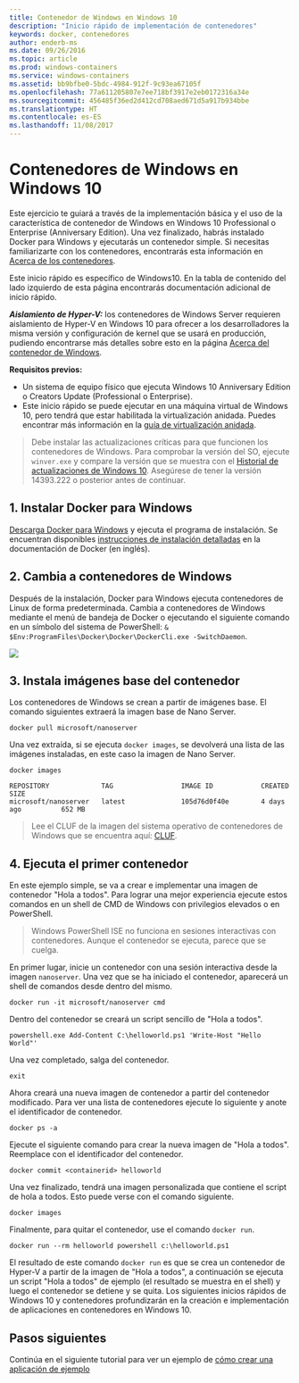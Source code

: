 ```yaml
---
title: Contenedor de Windows en Windows 10
description: "Inicio rápido de implementación de contenedores"
keywords: docker, contenedores
author: enderb-ms
ms.date: 09/26/2016
ms.topic: article
ms.prod: windows-containers
ms.service: windows-containers
ms.assetid: bb9bfbe0-5bdc-4984-912f-9c93ea67105f
ms.openlocfilehash: 77a611205807e7ee718bf3917e2eb0172316a34e
ms.sourcegitcommit: 456485f36ed2d412cd708aed671d5a917b934bbe
ms.translationtype: HT
ms.contentlocale: es-ES
ms.lasthandoff: 11/08/2017
---
```

# <a name="windows-containers-on-windows-10"></a>Contenedores de Windows en Windows 10

Este ejercicio te guiará a través de la implementación básica y el uso de la característica de contenedor de Windows en Windows 10 Professional o Enterprise (Anniversary Edition). Una vez finalizado, habrás instalado Docker para Windows y ejecutarás un contenedor simple. Si necesitas familiarizarte con los contenedores, encontrarás esta información en [Acerca de los contenedores](../about/index.md).

Este inicio rápido es específico de Windows10. En la tabla de contenido del lado izquierdo de esta página encontrarás documentación adicional de inicio rápido.

***Aislamiento de Hyper-V:*** los contenedores de Windows Server requieren aislamiento de Hyper-V en Windows 10 para ofrecer a los desarrolladores la misma versión y configuración de kernel que se usará en producción, pudiendo encontrarse más detalles sobre esto en la página [Acerca del contenedor de Windows](../about/index.md).

**Requisitos previos:**

- Un sistema de equipo físico que ejecuta Windows 10 Anniversary Edition o Creators Update (Professional o Enterprise).   
- Este inicio rápido se puede ejecutar en una máquina virtual de Windows 10, pero tendrá que estar habilitada la virtualización anidada. Puedes encontrar más información en la [guía de virtualización anidada](https://msdn.microsoft.com/en-us/virtualization/hyperv_on_windows/user_guide/nesting).

> Debe instalar las actualizaciones críticas para que funcionen los contenedores de Windows.
> Para comprobar la versión del SO, ejecute `winver.exe` y compare la versión que se muestra con el [Historial de actualizaciones de Windows 10](https://support.microsoft.com/en-us/help/12387/windows-10-update-history).
> Asegúrese de tener la versión 14393.222 o posterior antes de continuar.

## <a name="1-install-docker-for-windows"></a>1. Instalar Docker para Windows

[Descarga Docker para Windows](https://download.docker.com/win/stable/InstallDocker.msi) y ejecuta el programa de instalación. Se encuentran disponibles [instrucciones de instalación detalladas](https://docs.docker.com/docker-for-windows/install) en la documentación de Docker (en inglés).

## <a name="2-switch-to-windows-containers"></a>2. Cambia a contenedores de Windows

Después de la instalación, Docker para Windows ejecuta contenedores de Linux de forma predeterminada. Cambia a contenedores de Windows mediante el menú de bandeja de Docker o ejecutando el siguiente comando en un símbolo del sistema de PowerShell: `& $Env:ProgramFiles\Docker\Docker\DockerCli.exe -SwitchDaemon`.

![](./media/docker-for-win-switch.png)

## <a name="3-install-base-container-images"></a>3. Instala imágenes base del contenedor

Los contenedores de Windows se crean a partir de imágenes base. El comando siguientes extraerá la imagen base de Nano Server.

```
docker pull microsoft/nanoserver
```

Una vez extraída, si se ejecuta `docker images`, se devolverá una lista de las imágenes instaladas, en este caso la imagen de Nano Server.

```
docker images

REPOSITORY             TAG                 IMAGE ID            CREATED             SIZE
microsoft/nanoserver   latest              105d76d0f40e        4 days ago          652 MB
```

> Lee el CLUF de la imagen del sistema operativo de contenedores de Windows que se encuentra aquí: [CLUF](../images-eula.md).

## <a name="4-run-your-first-container"></a>4. Ejecuta el primer contenedor

En este ejemplo simple, se va a crear e implementar una imagen de contenedor "Hola a todos". Para lograr una mejor experiencia ejecute estos comandos en un shell de CMD de Windows con privilegios elevados o en PowerShell.

> Windows PowerShell ISE no funciona en sesiones interactivas con contenedores. Aunque el contenedor se ejecuta, parece que se cuelga.

En primer lugar, inicie un contenedor con una sesión interactiva desde la imagen `nanoserver`. Una vez que se ha iniciado el contenedor, aparecerá un shell de comandos desde dentro del mismo.  

```
docker run -it microsoft/nanoserver cmd
```

Dentro del contenedor se creará un script sencillo de "Hola a todos".

```
powershell.exe Add-Content C:\helloworld.ps1 'Write-Host "Hello World"'
```   

Una vez completado, salga del contenedor.

```
exit
```

Ahora creará una nueva imagen de contenedor a partir del contenedor modificado. Para ver una lista de contenedores ejecute lo siguiente y anote el identificador de contenedor.

```
docker ps -a
```

Ejecute el siguiente comando para crear la nueva imagen de "Hola a todos". Reemplace <containerid> con el identificador del contenedor.

```
docker commit <containerid> helloworld
```

Una vez finalizado, tendrá una imagen personalizada que contiene el script de hola a todos. Esto puede verse con el comando siguiente.

```
docker images
```

Finalmente, para quitar el contenedor, use el comando `docker run`.

```
docker run --rm helloworld powershell c:\helloworld.ps1
```

El resultado de este comando `docker run` es que se crea un contenedor de Hyper-V a partir de la imagen de "Hola a todos", a continuación se ejecuta un script "Hola a todos" de ejemplo (el resultado se muestra en el shell) y luego el contenedor se detiene y se quita.
Los siguientes inicios rápidos de Windows 10 y contenedores profundizarán en la creación e implementación de aplicaciones en contenedores en Windows 10.

## <a name="next-steps"></a>Pasos siguientes

Continúa en el siguiente tutorial para ver un ejemplo de [cómo crear una aplicación de ejemplo](./building-sample-app.md)
